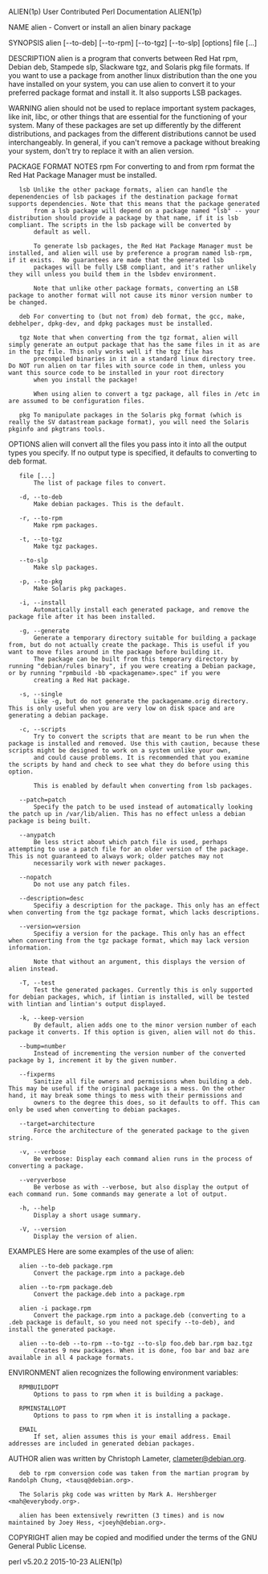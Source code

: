 ALIEN(1p)                                                                            User Contributed Perl Documentation                                                                            ALIEN(1p)

NAME
       alien - Convert or install an alien binary package

SYNOPSIS
        alien [--to-deb] [--to-rpm] [--to-tgz] [--to-slp] [options] file [...]

DESCRIPTION
       alien is a program that converts between Red Hat rpm, Debian deb, Stampede slp, Slackware tgz, and Solaris pkg file formats. If you want to use a package from another linux distribution than the one
       you have installed on your system, you can use alien to convert it to your preferred package format and install it. It also supports LSB packages.

WARNING
       alien should not be used to replace important system packages, like init, libc, or other things that are essential for the functioning of your system. Many of these packages are set up differently
       by the different distributions, and packages from the different distributions cannot be used interchangeably. In general, if you can't remove a package without breaking your system, don't try to
       replace it with an alien version.

PACKAGE FORMAT NOTES
       rpm For converting to and from rpm format the Red Hat Package Manager must be installed.

       lsb Unlike the other package formats, alien can handle the depenendencies of lsb packages if the destination package format supports dependencies. Note that this means that the package generated
           from a lsb package will depend on a package named "lsb" -- your distribution should provide a package by that name, if it is lsb compliant. The scripts in the lsb package will be converted by
           default as well.

           To generate lsb packages, the Red Hat Package Manager must be installed, and alien will use by preference a program named lsb-rpm, if it exists.  No guarantees are made that the generated lsb
           packages will be fully LSB compliant, and it's rather unlikely they will unless you build them in the lsbdev environment.

           Note that unlike other package formats, converting an LSB package to another format will not cause its minor version number to be changed.

       deb For converting to (but not from) deb format, the gcc, make, debhelper, dpkg-dev, and dpkg packages must be installed.

       tgz Note that when converting from the tgz format, alien will simply generate an output package that has the same files in it as are in the tgz file. This only works well if the tgz file has
           precompiled binaries in it in a standard linux directory tree. Do NOT run alien on tar files with source code in them, unless you want this source code to be installed in your root directory
           when you install the package!

           When using alien to convert a tgz package, all files in /etc in are assumed to be configuration files.

       pkg To manipulate packages in the Solaris pkg format (which is really the SV datastream package format), you will need the Solaris pkginfo and pkgtrans tools.

OPTIONS
       alien will convert all the files you pass into it into all the output types you specify. If no output type is specified, it defaults to converting to deb format.

       file [...]
           The list of package files to convert.

       -d, --to-deb
           Make debian packages. This is the default.

       -r, --to-rpm
           Make rpm packages.

       -t, --to-tgz
           Make tgz packages.

       --to-slp
           Make slp packages.

       -p, --to-pkg
           Make Solaris pkg packages.

       -i, --install
           Automatically install each generated package, and remove the package file after it has been installed.

       -g, --generate
           Generate a temporary directory suitable for building a package from, but do not actually create the package. This is useful if you want to move files around in the package before building it.
           The package can be built from this temporary directory by running "debian/rules binary", if you were creating a Debian package, or by running "rpmbuild -bb <packagename>.spec" if you were
           creating a Red Hat package.

       -s, --single
           Like -g, but do not generate the packagename.orig directory. This is only useful when you are very low on disk space and are generating a debian package.

       -c, --scripts
           Try to convert the scripts that are meant to be run when the package is installed and removed. Use this with caution, because these scripts might be designed to work on a system unlike your own,
           and could cause problems. It is recommended that you examine the scripts by hand and check to see what they do before using this option.

           This is enabled by default when converting from lsb packages.

       --patch=patch
           Specify the patch to be used instead of automatically looking the patch up in /var/lib/alien. This has no effect unless a debian package is being built.

       --anypatch
           Be less strict about which patch file is used, perhaps attempting to use a patch file for an older version of the package. This is not guaranteed to always work; older patches may not
           necessarily work with newer packages.

       --nopatch
           Do not use any patch files.

       --description=desc
           Specifiy a description for the package. This only has an effect when converting from the tgz package format, which lacks descriptions.

       --version=version
           Specifiy a version for the package. This only has an effect when converting from the tgz package format, which may lack version information.

           Note that without an argument, this displays the version of alien instead.

       -T, --test
           Test the generated packages. Currently this is only supported for debian packages, which, if lintian is installed, will be tested with lintian and lintian's output displayed.

       -k, --keep-version
           By default, alien adds one to the minor version number of each package it converts. If this option is given, alien will not do this.

       --bump=number
           Instead of incrementing the version number of the converted package by 1, increment it by the given number.

       --fixperms
           Sanitize all file owners and permissions when building a deb. This may be useful if the original package is a mess. On the other hand, it may break some things to mess with their permissions and
           owners to the degree this does, so it defaults to off. This can only be used when converting to debian packages.

       --target=architecture
           Force the architecture of the generated package to the given string.

       -v, --verbose
           Be verbose: Display each command alien runs in the process of converting a package.

       --veryverbose
           Be verbose as with --verbose, but also display the output of each command run. Some commands may generate a lot of output.

       -h, --help
           Display a short usage summary.

       -V, --version
           Display the version of alien.

EXAMPLES
       Here are some examples of the use of alien:

       alien --to-deb package.rpm
           Convert the package.rpm into a package.deb

       alien --to-rpm package.deb
           Convert the package.deb into a package.rpm

       alien -i package.rpm
           Convert the package.rpm into a package.deb (converting to a .deb package is default, so you need not specify --to-deb), and install the generated package.

       alien --to-deb --to-rpm --to-tgz --to-slp foo.deb bar.rpm baz.tgz
           Creates 9 new packages. When it is done, foo bar and baz are available in all 4 package formats.

ENVIRONMENT
       alien recognizes the following environment variables:

       RPMBUILDOPT
           Options to pass to rpm when it is building a package.

       RPMINSTALLOPT
           Options to pass to rpm when it is installing a package.

       EMAIL
           If set, alien assumes this is your email address. Email addresses are included in generated debian packages.

AUTHOR
       alien was written by Christoph Lameter, <clameter@debian.org>.

       deb to rpm conversion code was taken from the martian program by Randolph Chung, <tausq@debian.org>.

       The Solaris pkg code was written by Mark A. Hershberger <mah@everybody.org>.

       alien has been extensively rewritten (3 times) and is now maintained by Joey Hess, <joeyh@debian.org>.

COPYRIGHT
       alien may be copied and modified under the terms of the GNU General Public License.

perl v5.20.2                                                                                      2015-10-23                                                                                        ALIEN(1p)
